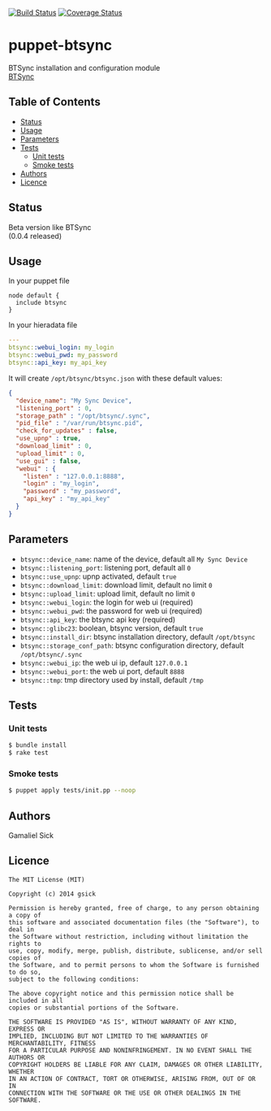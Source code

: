 [![Build Status](https://travis-ci.org/gsick/puppet-btsync.svg?branch=master)](https://travis-ci.org/gsick/puppet-btsync)
[![Coverage Status](https://coveralls.io/repos/gsick/puppet-btsync/badge.png?branch=master)](https://coveralls.io/r/gsick/puppet-btsync?branch=master)

puppet-btsync
=============

BTSync installation and configuration module<br />
[BTSync](http://www.bittorrent.com/intl/en/sync)<br />

## Table of Contents

* [Status](#status)
* [Usage](#usage)
* [Parameters](#parameters)
* [Tests](#tests)
    * [Unit tests](#unit-tests)
    * [Smoke tests](#smoke-tests)
* [Authors](#authors)
* [Licence](#licence)

## Status

Beta version like BTSync<br />
(0.0.4 released)

## Usage

In your puppet file

```puppet
node default {
  include btsync
}
```

In your hieradata file

```yaml
---
btsync::webui_login: my_login
btsync::webui_pwd: my_password
btsync::api_key: my_api_key
```

It will create `/opt/btsync/btsync.json` with these default values:

```json
{
  "device_name": "My Sync Device",
  "listening_port" : 0,
  "storage_path" : "/opt/btsync/.sync",
  "pid_file" : "/var/run/btsync.pid",
  "check_for_updates" : false,
  "use_upnp" : true,
  "download_limit" : 0,
  "upload_limit" : 0,
  "use_gui" : false,
  "webui" : {
    "listen" : "127.0.0.1:8888",
    "login" : "my_login",
    "password" : "my_password",
    "api_key" : "my_api_key"
  }
}
```

## Parameters

  * `btsync::device_name`: name of the device, default all `My Sync Device`
  * `btsync::listening_port`: listening port, default all `0`
  * `btsync::use_upnp`: upnp activated, default `true`
  * `btsync::download_limit`: download limit, default no limit `0`
  * `btsync::upload_limit`: upload limit, default no limit `0`
  * `btsync::webui_login`: the login for web ui (required)
  * `btsync::webui_pwd`: the password for web ui (required)
  * `btsync::api_key`: the btsync api key (required)
  * `btsync::glibc23`: boolean, btsync version, default `true`
  * `btsync::install_dir`: btsync installation directory, default `/opt/btsync`
  * `btsync::storage_conf_path`: btsync configuration directory, default `/opt/btsync/.sync`
  * `btsync::webui_ip`: the web ui ip, default `127.0.0.1`
  * `btsync::webui_port`: the web ui port, default `8888`
  * `btsync::tmp`: tmp directory used by install, default `/tmp`

## Tests

### Unit tests

```bash
$ bundle install
$ rake test
```

### Smoke tests

```bash
$ puppet apply tests/init.pp --noop
```

## Authors

Gamaliel Sick

## Licence

```
The MIT License (MIT)

Copyright (c) 2014 gsick

Permission is hereby granted, free of charge, to any person obtaining a copy of
this software and associated documentation files (the "Software"), to deal in
the Software without restriction, including without limitation the rights to
use, copy, modify, merge, publish, distribute, sublicense, and/or sell copies of
the Software, and to permit persons to whom the Software is furnished to do so,
subject to the following conditions:

The above copyright notice and this permission notice shall be included in all
copies or substantial portions of the Software.

THE SOFTWARE IS PROVIDED "AS IS", WITHOUT WARRANTY OF ANY KIND, EXPRESS OR
IMPLIED, INCLUDING BUT NOT LIMITED TO THE WARRANTIES OF MERCHANTABILITY, FITNESS
FOR A PARTICULAR PURPOSE AND NONINFRINGEMENT. IN NO EVENT SHALL THE AUTHORS OR
COPYRIGHT HOLDERS BE LIABLE FOR ANY CLAIM, DAMAGES OR OTHER LIABILITY, WHETHER
IN AN ACTION OF CONTRACT, TORT OR OTHERWISE, ARISING FROM, OUT OF OR IN
CONNECTION WITH THE SOFTWARE OR THE USE OR OTHER DEALINGS IN THE SOFTWARE.
```
